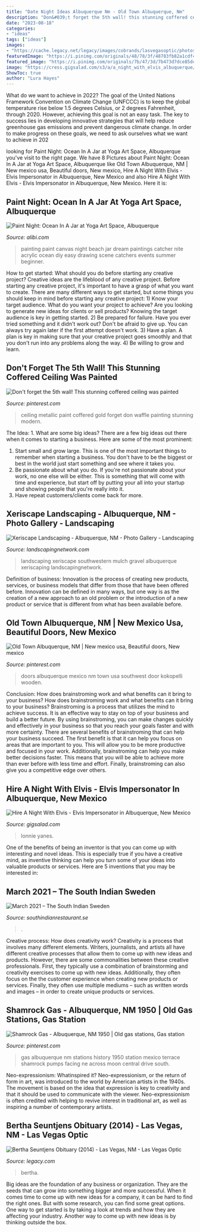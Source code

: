 ```yaml
---
title: "Date Night Ideas Albuquerque Nm - Old Town Albuquerque, Nm"
description: "Don&#039;t forget the 5th wall! this stunning coffered ceiling was painted"
date: "2023-08-18"
categories:
- "ideas"
tags: ["ideas"]
images:
- "https://cache.legacy.net/legacy/images/cobrands/lasvegasoptic/photos/ddce347f-6946-40ad-88fe-408c293a106a.jpgx?w=600&amp;h=315"
featuredImage: "https://i.pinimg.com/originals/48/78/3f/48783fb82a1cdf4616cd370c152d9b50.jpg"
featured_image: "https://i.pinimg.com/originals/7b/47/3d/7b473d7dce85dc3de99ecbd29f3b26d1.jpg"
image: "https://cress.gigsalad.com/s3/a/a_night_with_elvis_albuquerque/57d37266386ca.jpg"
ShowToc: true
author: "Lura Hayes"
---
```



What do we want to achieve in 2022?
The goal of the United Nations Framework Convention on Climate Change (UNFCCC) is to keep the global temperature rise below 1.5 degrees Celsius, or 2 degrees Fahrenheit, through 2020. However, achieving this goal is not an easy task. The key to success lies in developing innovative strategies that will help reduce greenhouse gas emissions and prevent dangerous climate change. In order to make progress on these goals, we need to ask ourselves what we want to achieve in 202
	

		
looking for Paint Night: Ocean In A Jar at Yoga Art Space, Albuquerque you've visit to the right page. We have 8 Pictures about Paint Night: Ocean In A Jar at Yoga Art Space, Albuquerque like Old Town Albuquerque, NM | New mexico usa, Beautiful doors, New mexico, Hire A Night With Elvis - Elvis Impersonator in Albuquerque, New Mexico and also Hire A Night With Elvis - Elvis Impersonator in Albuquerque, New Mexico. Here it is:
		
    
## Paint Night: Ocean In A Jar At Yoga Art Space, Albuquerque

<img loading=lazy src="https://alibi.com/helios2/uploads/event-233037/fa16b29d.jpg" onerror="this.onerror=null;this.src='https://tse3.mm.bing.net/th?id=OIP.K5Imm-o0Q9ciUSNRhwg-GwHaJh&amp;pid=15.1';" alt="Paint Night: Ocean In A Jar at Yoga Art Space, Albuquerque">

_Source: alibi.com_

>painting paint canvas night beach jar dream paintings catcher nite acrylic ocean diy easy drawing scene catchers events summer beginner. 

	

How to get started: What should you do before starting any creative project?
Creative ideas are the lifeblood of any creative project. Before starting any creative project, it's important to have a grasp of what you want to create. There are many different ways to get started, but some things you should keep in mind before starting any creative project: 1) Know your target audience. What do you want your project to achieve? Are you looking to generate new ideas for clients or sell products? Knowing the target audience is key in getting started. 2) Be prepared for failure. Have you ever tried something and it didn't work out? Don't be afraid to give up. You can always try again later if the first attempt doesn't work. 3) Have a plan. A plan is key in making sure that your creative project goes smoothly and that you don't run into any problems along the way. 4) Be willing to grow and learn.

    
## Don&#039;t Forget The 5th Wall! This Stunning Coffered Ceiling Was Painted

<img loading=lazy src="https://i.pinimg.com/originals/a7/bd/d2/a7bdd25870b7f67ab7ce30ee746ba820.jpg" onerror="this.onerror=null;this.src='https://tse3.mm.bing.net/th?id=OIP.JgbQYhKAIOJVppmuEAW0nAHaHa&amp;pid=15.1';" alt="Don&#039;t forget the 5th wall! This stunning coffered ceiling was painted">

_Source: pinterest.com_

>ceiling metallic paint coffered gold forget don waffle painting stunning modern. 

	

The Idea: 1. What are some big ideas?
There are a few big ideas out there when it comes to starting a business. Here are some of the most prominent:
1. Start small and grow large. This is one of the most important things to remember when starting a business. You don't have to be the biggest or best in the world just start something and see where it takes you.
2. Be passionate about what you do. If you're not passionate about your work, no one else will be either. This is something that will come with time and experience, but start off by putting your all into your startup and showing people that you're really into it.
3. Have repeat customers/clients come back for more.

    
## Xeriscape Landscaping - Albuquerque, NM - Photo Gallery - Landscaping

<img loading=lazy src="https://images.landscapingnetwork.com/pictures/images/800x642Max/xeriscape-landscaping_107/gravel-mulch-xeriscape-red-twig-studio_9033.jpg" onerror="this.onerror=null;this.src='https://tse2.mm.bing.net/th?id=OIP.tN37tsVNbyy7QhuyKO9foQHaFj&amp;pid=15.1';" alt="Xeriscape Landscaping - Albuquerque, NM - Photo Gallery - Landscaping">

_Source: landscapingnetwork.com_

>landscaping xeriscape southwestern mulch gravel albuquerque xeriscaping landscapingnetwork. 

	

Definition of business:
Innovation is the process of creating new products, services, or business models that differ from those that have been offered before. Innovation can be defined in many ways, but one way is as the creation of a new approach to an old problem or the introduction of a new product or service that is different from what has been available before.

    
## Old Town Albuquerque, NM | New Mexico Usa, Beautiful Doors, New Mexico

<img loading=lazy src="https://i.pinimg.com/originals/48/78/3f/48783fb82a1cdf4616cd370c152d9b50.jpg" onerror="this.onerror=null;this.src='https://tse3.mm.bing.net/th?id=OIP.i3aSuKX_FdEueDraoxS-hgHaLH&amp;pid=15.1';" alt="Old Town Albuquerque, NM | New mexico usa, Beautiful doors, New mexico">

_Source: pinterest.com_

>doors albuquerque mexico nm town usa southwest door kokopelli wooden. 

	

Conclusion: How does brainstroming work and what benefits can it bring to your business?
How does brainstroming work and what benefits can it bring to your business? Brainstroming is a process that utilizes the mind to achieve success. It is an effective way to stay on top of your business and build a better future. By using brainstroming, you can make changes quickly and effectively in your business so that you reach your goals faster and with more certainty. There are several benefits of brainstroming that can help your business succeed. The first benefit is that it can help you focus on areas that are important to you. This will allow you to be more productive and focused in your work. Additionally, brainstroming can help you make better decisions faster. This means that you will be able to achieve more than ever before with less time and effort. Finally, brainstroming can also give you a competitive edge over others.

    
## Hire A Night With Elvis - Elvis Impersonator In Albuquerque, New Mexico

<img loading=lazy src="https://cress.gigsalad.com/s3/a/a_night_with_elvis_albuquerque/57d37266386ca.jpg" onerror="this.onerror=null;this.src='https://tse3.mm.bing.net/th?id=OIP.IhzP-kl9dWP3z7kAs7OyMAHaJQ&amp;pid=15.1';" alt="Hire A Night With Elvis - Elvis Impersonator in Albuquerque, New Mexico">

_Source: gigsalad.com_

>lonnie yanes. 

	

One of the benefits of being an inventor is that you can come up with interesting and novel ideas. This is especially true if you have a creative mind, as inventive thinking can help you turn some of your ideas into valuable products or services. Here are 5 inventions that you may be interested in: 

    
## March 2021 – The South Indian Sweden

<img loading=lazy src="https://i.ytimg.com/vi/xWcHasRRt_0/hqdefault.jpg" onerror="this.onerror=null;this.src='https://tse2.mm.bing.net/th?id=OIP.XMOC4-vdqV3gcPoMqsLYHwHaFj&amp;pid=15.1';" alt="March 2021 – The South Indian Sweden">

_Source: southindianrestaurant.se_

>. 

	

Creative process: How does creativity work?
Creativity is a process that involves many different elements. Writers, journalists, and artists all have different creative processes that allow them to come up with new ideas and products. However, there are some commonalities between these creative professionals. First, they typically use a combination of brainstorming and creativity exercises to come up with new ideas. Additionally, they often focus on the the customer experience when creating new products or services. Finally, they often use multiple mediums – such as written words and images – in order to create unique products or services.

    
## Shamrock Gas - Albuquerque, NM 1950 | Old Gas Stations, Gas Station

<img loading=lazy src="https://i.pinimg.com/originals/7b/47/3d/7b473d7dce85dc3de99ecbd29f3b26d1.jpg" onerror="this.onerror=null;this.src='https://tse1.mm.bing.net/th?id=OIP.zM0ckpd2_Tep00XSDEw3AwHaFI&amp;pid=15.1';" alt="Shamrock Gas - Albuquerque, NM 1950 | Old gas stations, Gas station">

_Source: pinterest.com_

>gas albuquerque nm stations history 1950 station mexico terrace shamrock pumps facing ne across moon central drive south. 

	

Neo-expressionism: Whatinspired it?
Neo-expressionism, or the return of form in art, was introduced to the world by American artists in the 1940s. The movement is based on the idea that expression is key to creativity and that it should be used to communicate with the viewer. Neo-expressionism is often credited with helping to revive interest in traditional art, as well as inspiring a number of contemporary artists.

    
## Bertha Seuntjens Obituary (2014) - Las Vegas, NM - Las Vegas Optic

<img loading=lazy src="https://cache.legacy.net/legacy/images/cobrands/lasvegasoptic/photos/ddce347f-6946-40ad-88fe-408c293a106a.jpgx?w=600&amp;h=315" onerror="this.onerror=null;this.src='https://tse2.mm.bing.net/th?id=OIP.Qyk5PjZkIFvbiZSMN-7lMwHaD4&amp;pid=15.1';" alt="Bertha Seuntjens Obituary (2014) - Las Vegas, NM - Las Vegas Optic">

_Source: legacy.com_

>bertha. 

	

Big ideas are the foundation of any business or organization. They are the seeds that can grow into something bigger and more successful. When it comes time to come up with new ideas for a company, it can be hard to find the right ones. But with some research, you can find some great options. One way to get started is by taking a look at trends and how they are affecting your industry. Another way to come up with new ideas is by thinking outside the box.

